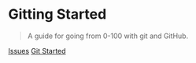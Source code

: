 # Gitting Started

> A guide for going from 0-100 with git and GitHub.

[Issues](https://github.com/cjsturgess/gitting-started/)
[Git Started](#what-is-git-and-github)